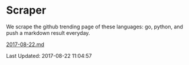 # Scraper

We scrape the github trending page of these languages: go, python, and push a markdown result everyday.

[2017-08-22.md](https://github.com/borays/Scraper/blob/master/2017-08-22.md)

Last Updated: 2017-08-22 11:04:57